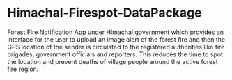 # Himachal-Firespot-DataPackage
Forest Fire Notification App under Himachal government which provides an interface for the user to upload an image alert of the forest fire and then the GPS location of the sender is circulated to the registered authorities like fire brigades, government officials and reporters. This reduces the time to spot the location and prevent deaths of village people around the active forest fire region.
